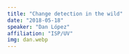 ```yaml
---
title: "Change detection in the wild"
date: "2018-05-18"
speaker: "Dan López"
affiliation: "ISP/UV"
img: dan.webp
---
```

